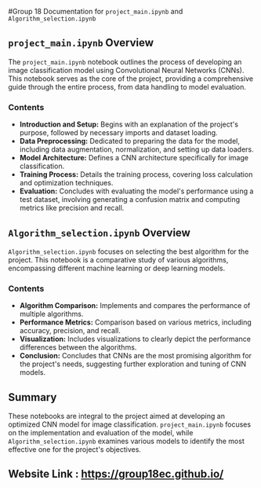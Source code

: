 #Group 18  Documentation for `project_main.ipynb` and `Algorithm_selection.ipynb`

## `project_main.ipynb` Overview

The `project_main.ipynb` notebook outlines the process of developing an image classification model using Convolutional Neural Networks (CNNs). This notebook serves as the core of the project, providing a comprehensive guide through the entire process, from data handling to model evaluation.

### Contents

- **Introduction and Setup:** Begins with an explanation of the project's purpose, followed by necessary imports and dataset loading.
- **Data Preprocessing:** Dedicated to preparing the data for the model, including data augmentation, normalization, and setting up data loaders.
- **Model Architecture:** Defines a CNN architecture specifically for image classification.
- **Training Process:** Details the training process, covering loss calculation and optimization techniques.
- **Evaluation:** Concludes with evaluating the model's performance using a test dataset, involving generating a confusion matrix and computing metrics like precision and recall.

## `Algorithm_selection.ipynb` Overview

`Algorithm_selection.ipynb` focuses on selecting the best algorithm for the project. This notebook is a comparative study of various algorithms, encompassing different machine learning or deep learning models.

### Contents

- **Algorithm Comparison:** Implements and compares the performance of multiple algorithms.
- **Performance Metrics:** Comparison based on various metrics, including accuracy, precision, and recall.
- **Visualization:** Includes visualizations to clearly depict the performance differences between the algorithms.
- **Conclusion:** Concludes that CNNs are the most promising algorithm for the project's needs, suggesting further exploration and tuning of CNN models.

## Summary

These notebooks are integral to the project aimed at developing an optimized CNN model for image classification. `project_main.ipynb` focuses on the implementation and evaluation of the model, while `Algorithm_selection.ipynb` examines various models to identify the most effective one for the project's objectives.


## Website Link : **https://group18ec.github.io/**
